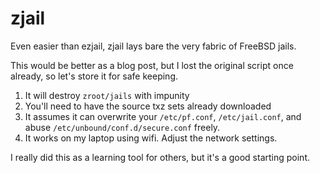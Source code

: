 # zjail

Even easier than ezjail, zjail lays bare the very fabric of FreeBSD jails.

This would be better as a blog post, but I lost the original script once
already, so let's store it for safe keeping.

1. It will destroy `zroot/jails` with impunity
2. You'll need to have the source txz sets already downloaded
3. It assumes it can overwrite your `/etc/pf.conf`, `/etc/jail.conf`, and
    abuse `/etc/unbound/conf.d/secure.conf` freely.
4. It works on my laptop using wifi. Adjust the network settings.

I really did this as a learning tool for others, but it's a good starting point.


